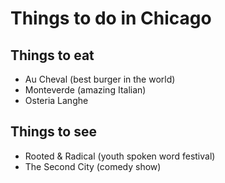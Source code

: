 # Things to do in Chicago

## Things to eat

 - Au Cheval (best burger in the world)
 - Monteverde (amazing Italian)
 - Osteria Langhe
## Things to see

 - Rooted & Radical (youth spoken word festival)
 - The Second City (comedy show)